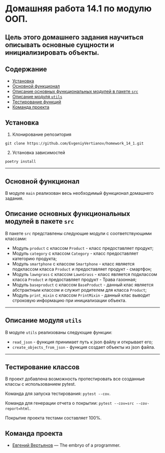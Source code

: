 # Домашняя работа 14.1 по модулю ООП.

## Цель этого домашнего задания научиться описывать основные сущности и инициализировать объекты.


## Содержание
- [Установка](#установка)
- [Основной функционал](#основной-функционал)
- [Описание основных функциональных модулей в пакете `src`](#Описание-основных-функциональных-модулей-в-пакете-src)
- [Описание модуля `utils`](#описание-модуля-utils)
- [Тестирование функций](#тестирование-классов)
- [Команда проекта](#команда-проекта)

## Установка
1. Клонирование репозитория
```
git clone https://github.com/EvgeniyVertianov/homework_14_1.git
```
2. Установка зависимостей
```
poetry install
```
---
## Основной функционал

В модуле `main` реализован весь необходимый функционал домашнего задания.

## Описание основных функциональных модулей в пакете `src`
В пакете `src` представлены следующие модули с соответствующими классами:
* Модуль `product` с классом `Product` - класс предоставляет продукт;
* Модуль `сategory` с классом `Category` - класс предоставляет категорию продукта;
* Модуль `smartphone` с классом `Smartphone` - класс является подклассом класса `Product` и предоставляет продукт - смартфон;
* Модуль `lawngrass` с классом `LawnGrass` - класс является подклассом класса `Product` и предоставляет продукт - Трава газонная;
* Модуль `baseproduct` с классом `BaseProduct` - данный клас является абстрактным классом и служит родителем для класса `Product`;
* Модуль `print_mixin` с классом `PrintMixin` - данный клас выводит строковую информацию при инициализации объекта.
---

## Описание модуля `utils`
В модуле `utils` реализованы следующие функции:
* `read_json` - функция принимает путь к json файлу и открывает его;  
* `create_objects_from_json` - функция создает объекты из json файла.  
---

## Тестирование классов
В проект добавлена возможность протестировать все созданные классы с использованием pytest.

Команда для запуска тестирования:
`pytest --cov`.

Команда для генерации отчета о покрытии:
`pytest --cov=src --cov-report=html`.

Покрытие проекта тестами составляет 100%.

## Команда проекта

- [Евгений Вертьянов](vertianov.ev@gmail.com) — The embryo of a programmer.

